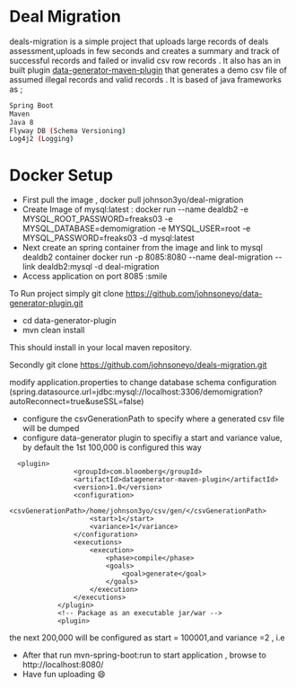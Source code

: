 # Deal Migration


deals-migration is a simple project that uploads large records of deals assessment,uploads in few seconds and creates a summary
and track of successful records and failed or invalid csv row records . It also has an in built plugin [data-generator-maven-plugin](https://github.com/johnsoneyo/data-generator-plugin) that generates a demo
csv file of assumed illegal records and valid records . It is based of java frameworks as ;

```sh
Spring Boot
Maven
Java 8
Flyway DB (Schema Versioning)
Log4j2 (Logging)

```

# Docker Setup
- First pull the image , docker pull johnson3yo/deal-migration
- Create Image of mysql:latest  : docker run --name dealdb2 -e MYSQL_ROOT_PASSWORD=freaks03 -e MYSQL_DATABASE=demomigration -e MYSQL_USER=root -e MYSQL_PASSWORD=freaks03 -d mysql:latest
- Next create an spring container from the image and link to mysql dealdb2 container docker run -p 8085:8080 --name deal-migration --link dealdb2:mysql -d deal-migration
- Access application on port 8085 :smile


To Run project simply git clone https://github.com/johnsoneyo/data-generator-plugin.git 
- cd data-generator-plugin
- mvn clean install

This should install in your local maven repository.

Secondly  git clone https://github.com/johnsoneyo/deals-migration.git

 modify application.properties to change database schema configuration (spring.datasource.url=jdbc:mysql://localhost:3306/demomigration?autoReconnect=true&useSSL=false)
- configure the csvGenerationPath to specify where a generated csv file will be dumped
- configure data-generator plugin to specifiy a start and variance value, by default the 1st 100,000 is configured this way
```plugin 
  <plugin>
                <groupId>com.bloomberg</groupId>
                <artifactId>datagenerator-maven-plugin</artifactId>
                <version>1.0</version>
                <configuration>
                    <csvGenerationPath>/home/johnson3yo/csv/gen/</csvGenerationPath>
                    <start>1</start>
                    <variance>1</variance>
                </configuration>
                <executions>
                    <execution>
                        <phase>compile</phase>
                        <goals>
                            <goal>generate</goal>
                        </goals>
                    </execution>
                </executions>
            </plugin>
            <!-- Package as an executable jar/war -->
            <plugin>

```
the next 200,000 will be configured as start = 100001,and variance =2 , i.e

- After that run mvn-spring-boot:run to start application , browse to http://localhost:8080/ 
- Have fun uploading :smile:
